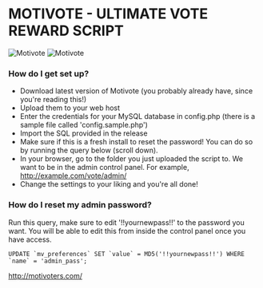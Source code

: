 # MOTIVOTE - ULTIMATE VOTE REWARD SCRIPT #

![Motivote](http://i.imgur.com/yvGrXLM.png)
![Motivote](http://i.imgur.com/pQSpAJP.png)

### How do I get set up? ###

* Download latest version of Motivote (you probably already have, since you're reading this!)
* Upload them to your web host
* Enter the credentials for your MySQL database in config.php (there is a sample file called 'config.sample.php')
* Import the SQL provided in the release
* Make sure if this is a fresh install to reset the password! You can do so by running the query below (scroll down).
* In your browser, go to the folder you just uploaded the script to. We want to be in the admin control panel. For example, http://example.com/vote/admin/
* Change the settings to your liking and you're all done!

### How do I reset my admin password? ###

Run this query, make sure to edit '!!yournewpass!!' to the password you want. You will be able to edit this from inside the control panel once you have access.

	UPDATE `mv_preferences` SET `value` = MD5('!!yournewpass!!') WHERE `name` = 'admin_pass';

http://motivoters.com/
